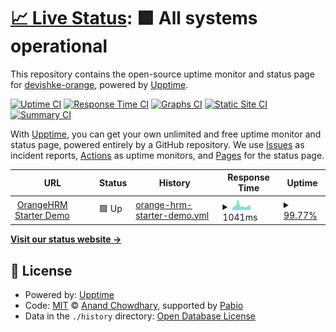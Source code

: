 # [📈 Live Status](https://devishke-orange.github.io/upptime): <!--live status--> **🟩 All systems operational**

This repository contains the open-source uptime monitor and status page for [devishke-orange](https://devishke-orange.github.io/upptime), powered by [Upptime](https://github.com/upptime/upptime).

[![Uptime CI](https://github.com/devishke-orange/upptime/workflows/Uptime%20CI/badge.svg)](https://github.com/devishke-orange/upptime/actions?query=workflow%3A%22Uptime+CI%22)
[![Response Time CI](https://github.com/devishke-orange/upptime/workflows/Response%20Time%20CI/badge.svg)](https://github.com/devishke-orange/upptime/actions?query=workflow%3A%22Response+Time+CI%22)
[![Graphs CI](https://github.com/devishke-orange/upptime/workflows/Graphs%20CI/badge.svg)](https://github.com/devishke-orange/upptime/actions?query=workflow%3A%22Graphs+CI%22)
[![Static Site CI](https://github.com/devishke-orange/upptime/workflows/Static%20Site%20CI/badge.svg)](https://github.com/devishke-orange/upptime/actions?query=workflow%3A%22Static+Site+CI%22)
[![Summary CI](https://github.com/devishke-orange/upptime/workflows/Summary%20CI/badge.svg)](https://github.com/devishke-orange/upptime/actions?query=workflow%3A%22Summary+CI%22)

With [Upptime](https://upptime.js.org), you can get your own unlimited and free uptime monitor and status page, powered entirely by a GitHub repository. We use [Issues](https://github.com/devishke-orange/upptime/issues) as incident reports, [Actions](https://github.com/devishke-orange/upptime/actions) as uptime monitors, and [Pages](https://devishke-orange.github.io/upptime) for the status page.

<!--start: status pages-->
<!-- This summary is generated by Upptime (https://github.com/upptime/upptime) -->
<!-- Do not edit this manually, your changes will be overwritten -->
<!-- prettier-ignore -->
| URL | Status | History | Response Time | Uptime |
| --- | ------ | ------- | ------------- | ------ |
| <img alt="" src="https://icons.duckduckgo.com/ip3/opensource-demo.orangehrmlive.com.ico" height="13"> [OrangeHRM Starter Demo](https://opensource-demo.orangehrmlive.com) | 🟩 Up | [orange-hrm-starter-demo.yml](https://github.com/devishke-orange/upptime/commits/HEAD/history/orange-hrm-starter-demo.yml) | <details><summary><img alt="Response time graph" src="./graphs/orange-hrm-starter-demo/response-time-week.png" height="20"> 1041ms</summary><br><a href="https://devishke-orange.github.io/upptime/history/orange-hrm-starter-demo"><img alt="Response time 865" src="https://img.shields.io/endpoint?url=https%3A%2F%2Fraw.githubusercontent.com%2Fdevishke-orange%2Fupptime%2FHEAD%2Fapi%2Forange-hrm-starter-demo%2Fresponse-time.json"></a><br><a href="https://devishke-orange.github.io/upptime/history/orange-hrm-starter-demo"><img alt="24-hour response time 1031" src="https://img.shields.io/endpoint?url=https%3A%2F%2Fraw.githubusercontent.com%2Fdevishke-orange%2Fupptime%2FHEAD%2Fapi%2Forange-hrm-starter-demo%2Fresponse-time-day.json"></a><br><a href="https://devishke-orange.github.io/upptime/history/orange-hrm-starter-demo"><img alt="7-day response time 1041" src="https://img.shields.io/endpoint?url=https%3A%2F%2Fraw.githubusercontent.com%2Fdevishke-orange%2Fupptime%2FHEAD%2Fapi%2Forange-hrm-starter-demo%2Fresponse-time-week.json"></a><br><a href="https://devishke-orange.github.io/upptime/history/orange-hrm-starter-demo"><img alt="30-day response time 837" src="https://img.shields.io/endpoint?url=https%3A%2F%2Fraw.githubusercontent.com%2Fdevishke-orange%2Fupptime%2FHEAD%2Fapi%2Forange-hrm-starter-demo%2Fresponse-time-month.json"></a><br><a href="https://devishke-orange.github.io/upptime/history/orange-hrm-starter-demo"><img alt="1-year response time 865" src="https://img.shields.io/endpoint?url=https%3A%2F%2Fraw.githubusercontent.com%2Fdevishke-orange%2Fupptime%2FHEAD%2Fapi%2Forange-hrm-starter-demo%2Fresponse-time-year.json"></a></details> | <details><summary><a href="https://devishke-orange.github.io/upptime/history/orange-hrm-starter-demo">99.77%</a></summary><a href="https://devishke-orange.github.io/upptime/history/orange-hrm-starter-demo"><img alt="All-time uptime 99.87%" src="https://img.shields.io/endpoint?url=https%3A%2F%2Fraw.githubusercontent.com%2Fdevishke-orange%2Fupptime%2FHEAD%2Fapi%2Forange-hrm-starter-demo%2Fuptime.json"></a><br><a href="https://devishke-orange.github.io/upptime/history/orange-hrm-starter-demo"><img alt="24-hour uptime 100.00%" src="https://img.shields.io/endpoint?url=https%3A%2F%2Fraw.githubusercontent.com%2Fdevishke-orange%2Fupptime%2FHEAD%2Fapi%2Forange-hrm-starter-demo%2Fuptime-day.json"></a><br><a href="https://devishke-orange.github.io/upptime/history/orange-hrm-starter-demo"><img alt="7-day uptime 99.77%" src="https://img.shields.io/endpoint?url=https%3A%2F%2Fraw.githubusercontent.com%2Fdevishke-orange%2Fupptime%2FHEAD%2Fapi%2Forange-hrm-starter-demo%2Fuptime-week.json"></a><br><a href="https://devishke-orange.github.io/upptime/history/orange-hrm-starter-demo"><img alt="30-day uptime 99.95%" src="https://img.shields.io/endpoint?url=https%3A%2F%2Fraw.githubusercontent.com%2Fdevishke-orange%2Fupptime%2FHEAD%2Fapi%2Forange-hrm-starter-demo%2Fuptime-month.json"></a><br><a href="https://devishke-orange.github.io/upptime/history/orange-hrm-starter-demo"><img alt="1-year uptime 99.87%" src="https://img.shields.io/endpoint?url=https%3A%2F%2Fraw.githubusercontent.com%2Fdevishke-orange%2Fupptime%2FHEAD%2Fapi%2Forange-hrm-starter-demo%2Fuptime-year.json"></a></details>

<!--end: status pages-->

[**Visit our status website →**](https://devishke-orange.github.io/upptime)

## 📄 License

- Powered by: [Upptime](https://github.com/upptime/upptime)
- Code: [MIT](./LICENSE) © [Anand Chowdhary](https://anandchowdhary.com), supported by [Pabio](https://pabio.com)
- Data in the `./history` directory: [Open Database License](https://opendatacommons.org/licenses/odbl/1-0/)
